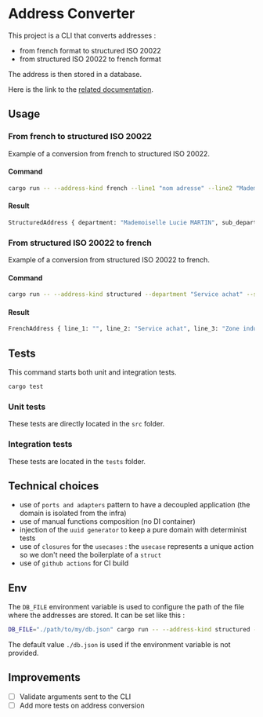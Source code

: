 # Address Converter

This project is a CLI that converts addresses :

- from french format to structured ISO 20022
- from structured ISO 20022 to french format

The address is then stored in a database.

Here is the link to the [related
documentation](https://www.cfonb.org/fichiers/20210621111227_Guide_CFONB_Recommandations_Transposition_en_adresse_postale_structuree_ISO__V1.0.pdf).

## Usage

### From french to structured ISO 20022

Example of a conversion from french to structured ISO 20022.

#### Command

```bash 
cargo run -- --address-kind french --line1 "nom adresse" --line2 "Mademoiselle Lucie MARTIN" --line3 "Résidence des Capucins Bâtiment Quater" --line4 "56 RUE EMILE ZOLA" --line5 "BP 90432 MONTFERRIER SUR LEZ" --line6 "34092 MONTPELLIER CEDEX 5"  --line7 France
```

#### Result

```bash
StructuredAddress { department: "Mademoiselle Lucie MARTIN", sub_department: "", building_name: "", floor: "Résidence des Capucins Bâtiment Quater", room: "", street_name: "RUE EMILE ZOLA", building_number: "56", post_box: "BP 90432", town_location_name: "MONTFERRIER SUR LEZ", post_code: "34092", town_name: "MONTPELLIER CEDEX 5", country: "FR", district_name: "", country_sub_division: "" }
```

### From structured ISO 20022 to french

Example of a conversion from structured ISO 20022 to french.

#### Command

```bash 
cargo run -- --address-kind structured --department "Service achat" --street-name "22BIS RUE DES FLEURS" --floor "Zone industrielle de la Ballastrierre" --post-box "BP 40122" --post-code "33506" --town-name "LIBOURNE CEDEX"  --country "FR"
```

#### Result

```bash
FrenchAddress { line_1: "", line_2: "Service achat", line_3: "Zone industrielle de la Ballastrierre", line_4: "22BIS RUE DES FLEURS", line_5: "BP 40122", line_6: "33506 LIBOURNE CEDEX", line_7: "France" }
```

## Tests

This command starts both unit and integration tests.

```bash
cargo test 
```

### Unit tests

These tests are directly located in the `src` folder.

### Integration tests

These tests are located in the `tests` folder.

## Technical choices

- use of `ports and adapters` pattern to have a decoupled application (the domain is isolated from the infra)
- use of manual functions composition (no DI container)
- injection of the `uuid generator` to keep a pure domain with determinist tests
- use of `closures` for the `usecases` : the `usecase` represents a unique action so we don't need the boilerplate of a
  `struct`
- use of `github actions` for CI build

## Env

The `DB_FILE` environment variable is used to configure the path of the file where the addresses are stored.
It can be set like this :

```bash
DB_FILE="./path/to/my/db.json" cargo run -- --address-kind structured --department "Service achat" --street-name "22BIS RUE DES FLEURS" --floor "Zone industrielle de la Ballastrierre" --post-box "BP 40122" --post-code "33506" --town-name "LIBOURNE CEDEX"  --country "FR"
```

The default value `./db.json` is used if the environment variable is not provided.

## Improvements

- [ ] Validate arguments sent to the CLI
- [ ] Add more tests on address conversion
